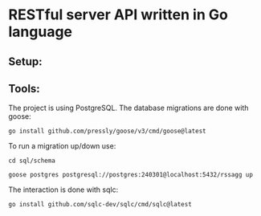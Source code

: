 # RESTful server API written in Go language

## Setup:

## Tools:

The project is using PostgreSQL. The database migrations are done with goose:

```
go install github.com/pressly/goose/v3/cmd/goose@latest
```

To run a migration up/down use:

```
cd sql/schema

goose postgres postgresql://postgres:240301@localhost:5432/rssagg up
```

The interaction is done with sqlc:

```
go install github.com/sqlc-dev/sqlc/cmd/sqlc@latest
```
